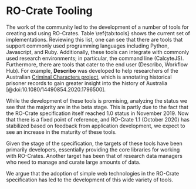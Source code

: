 # RO-Crate Tooling

The work of the community led to the development of a number of tools for creating and using RO-Crates. Table \ref{tab:tools} shows the current set of implementations. Reviewing this list, one can see that there are tools that support commonly used programming languages including Python, Javascript, and Ruby. Additionally, these tools can integrate with commonly used research environments; in particular, the command line (CalcyteJS). Furthermore, there are tools that cater to the end user (Describo, Workflow Hub). For example, **Describo** was developed to help researchers of the Australian [Criminal Characters project](https://criminalcharacters.com/), which is annotating historical prisoner records to gain greater insight into the history of Australia [@doi:10.1080/14490854.2020.1796500]. 

While the development of these tools is promising, analyzing the status we see that the majority are in the beta stage. This is partly due to the fact that the RO-Crate specification itself reached 1.0 status in November 2019. Now that there is a fixed point of reference, and RO-Crate 1.1 (October 2020) has stabilized based on feedback from application development, we expect to see an increase in the maturity of these tools. 

Given the stage of the specification, the targets of these tools have been primarily developers, essentially providing the core libraries for working with RO-Crates. Another target has been that of research data managers who need to manage and curate large amounts of data. 

We argue that the adoption of simple web technologies in the RO-Crate specification has led to the development of this wide variety of tools. 
